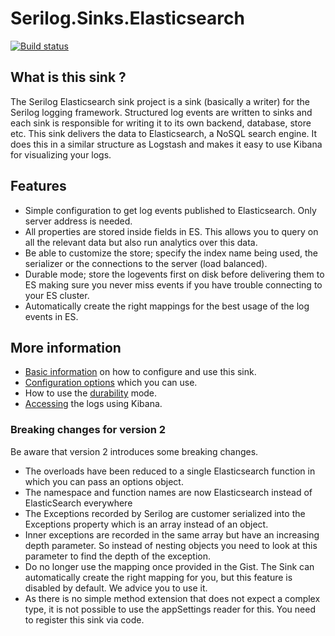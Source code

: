 # Serilog.Sinks.Elasticsearch

[![Build status](https://ci.appveyor.com/api/projects/status/bk367tcnx9qt2sjy/branch/master?svg=true)](https://ci.appveyor.com/project/serilog/serilog-sinks-elasticsearch/branch/master)

## What is this sink ?

The Serilog Elasticsearch sink project is a sink (basically a writer) for the Serilog logging framework. Structured log events are written to sinks and each sink is responsible for writing it to its own backend, database, store etc. This sink delivers the data to Elasticsearch, a NoSQL search engine. It does this in a similar structure as Logstash and makes it easy to use Kibana for visualizing your logs.

## Features

- Simple configuration to get log events published to Elasticsearch. Only server address is needed.
- All properties are stored inside fields in ES. This allows you to query on all the relevant data but also run analytics over this data.
- Be able to customize the store; specify the index name being used, the serializer or the connections to the server (load balanced).
- Durable mode; store the logevents first on disk before delivering them to ES making sure you never miss events if you have trouble connecting to your ES cluster.
- Automatically create the right mappings for the best usage of the log events in ES.

## More information
- [Basic information](https://github.com/serilog/serilog-sinks-elasticsearch/wiki/basic-setup) on how to configure and use this sink.
- [Configuration options](https://github.com/serilog/serilog-sinks-elasticsearch/wiki/config) which you can use.
- How to use the [durability](https://github.com/serilog/serilog-sinks-elasticsearch/wiki/durability) mode.
- [Accessing](https://github.com/serilog/serilog-sinks-elasticsearch/wiki/access-logs) the logs using Kibana.

### Breaking changes for version 2

Be aware that version 2 introduces some breaking changes. 

- The overloads have been reduced to a single Elasticsearch function in which you can pass an options object.
- The namespace and function names are now Elasticsearch instead of ElasticSearch everywhere
- The Exceptions recorded by Serilog are customer serialized into the Exceptions property which is an array instead of an object.
- Inner exceptions are recorded in the same array but have an increasing depth parameter. So instead of nesting objects you need to look at this parameter to find the depth of the exception.
- Do no longer use the mapping once provided in the Gist. The Sink can automatically create the right mapping for you, but this feature is disabled by default. We advice you to use it.
- As there is no simple method extension that does not expect a complex type, it is not possible to use the appSettings reader for this. You need to register this sink via code.

